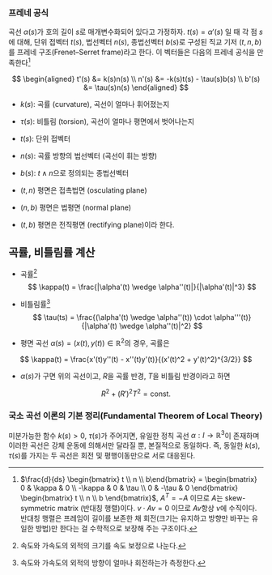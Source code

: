 ### 프레네 공식

곡선 $\alpha(s)$가 호의 길이 $s$로 매개변수화되어 있다고 가정하자. $t(s) = \alpha'(s)$ 일 때 각 점 $s$에 대해, 단위 접벡터 $t(s)$, 법선벡터 $n(s)$, 종법선벡터 $b(s)$로 구성된 직교 기저 $(t, n, b)$를 프레네 구조(Frenet–Serret frame)라고 한다. 이 벡터들은 다음의 프레네 공식을 만족한다[^1]

$$
\begin{aligned}
t'(s) &= k(s)n(s) \\
n'(s) &= -k(s)t(s) - \tau(s)b(s) \\
b'(s) &= \tau(s)n(s)
\end{aligned}
$$

* $k(s)$: 곡률 (curvature), 곡선이 얼마나 휘어졌는지
* $\tau(s)$: 비틀림 (torsion), 곡선이 얼마나 평면에서 벗어나는지

* $t(s)$: 단위 접벡터
* $n(s)$: 곡률 방향의 법선벡터 (곡선이 휘는 방향)
* $b(s)$: $t \wedge n$으로 정의되는 종법선벡터

* $(t, n)$ 평면은 접촉법면 (osculating plane)
* $(n, b)$ 평면은 법평면 (normal plane)
* $(t, b)$ 평면은 전직평면 (rectifying plane)이라 한다.

## 곡률, 비틀림률 계산
- 곡률[^2]
$$
\kappa(t) = \frac{|\alpha'(t) \wedge \alpha''(t)|}{|\alpha'(t)|^3}
$$
- 비틀림률[^3]
$$
\tau(ts) = \frac{(\alpha'(t) \wedge \alpha''(t)) \cdot \alpha'''(t)}{|\alpha'(t) \wedge \alpha''(t)|^2}
$$

- 평면 곡선 $\alpha(s) = (x(t), y(t)) \in \mathbb{R}^2$의 경우, 곡률은

$$
\kappa(t) = \frac{x'(t)y''(t) - x''(t)y'(t)}{(x'(t)^2 + y'(t)^2)^{3/2}}
$$

- $\alpha(s)$가 구면 위의 곡선이고, $R$을 곡률 반경, $T$을 비틀림 반경이라고 하면

$$
R^2 + (R')^2 T^2 = \text{const.}
$$
### 국소 곡선 이론의 기본 정리(Fundamental Theorem of Local Theory)

미분가능한 함수 $k(s) > 0$, $\tau(s)$가 주어지면, 유일한 정칙 곡선 $\alpha: I \to \mathbb{R}^3$이 존재하며 이러한 곡선은 강체 운동에 의해서만 달라질 뿐, 본질적으로 동일하다. 즉, 동일한 $k(s), \tau(s)$를 가지는 두 곡선은 회전 및 평행이동만으로 서로 대응된다.

[^1]: $\frac{d}{ds} \begin{bmatrix} t \\ n \\ b\end{bmatrix} = \begin{bmatrix} 0 & \kappa & 0 \\ -\kappa & 0 & \tau \\ 0 & -\tau & 0 \end{bmatrix} \begin{bmatrix} t \\ n \\ b \end{bmatrix}$, $A^T = -A$ 이므로 $A$는 skew-symmetric matrix (반대칭 행렬)이다. $v \cdot Av = 0$ 이므로 $Av$항상 $v$에 수직이다. 반대칭 행렬은 프레임이 길이를 보존한 채 회전(크기는 유지하고 방향만 바꾸는 유일한 방법)만 한다는 걸 수학적으로 보장해 주는 구조이다.
[^2]: 속도와 가속도의 외적의 크기를 속도 보정으로 나눈다.
[^3]: 속도와 가속도의 외적의 방향이 얼마나 회전하는가 측정한다.